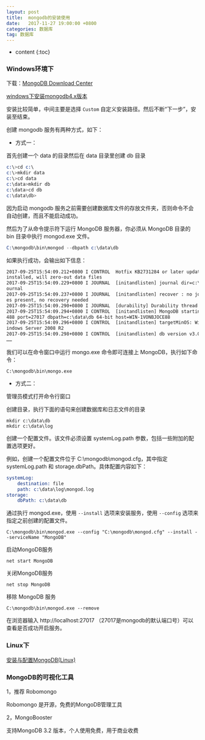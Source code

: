 ```yaml
---
layout: post
title:  mongodb的安装使用
date:   2017-11-27 19:00:00 +0800
categories: 数据库
tag: 数据库
---
```


* content
{:toc}

### Windows环境下

下载：[MongoDB Download Center](https://www.mongodb.com/download-center/community)

[windows下安装mongodb4.x版本](https://blog.csdn.net/sj2050/article/details/82838882)

安装比较简单，中间主要是选择 `Custom` 自定义安装路径。然后不断“下一步”，安装至结束。

创建 mongodb 服务有两种方式，如下：

* 方式一：

首先创建一个 data 的目录然后在 data 目录里创建 db 目录

```s
c:\>cd c:\
c:\>mkdir data
c:\>cd data
c:\data>mkdir db
c:\data>cd db
c:\data\db>
```

因为启动 mongodb 服务之前需要创建数据库文件的存放文件夹，否则命令不会自动创建，而且不能启动成功。

然后为了从命令提示符下运行 MongoDB 服务器，你必须从 MongoDB 目录的 bin 目录中执行 mongod.exe 文件。

```s
C:\mongodb\bin\mongod --dbpath c:\data\db
```

如果执行成功，会输出如下信息：

```txt
2017-09-25T15:54:09.212+0800 I CONTROL  Hotfix KB2731284 or later update is not
installed, will zero-out data files
2017-09-25T15:54:09.229+0800 I JOURNAL  [initandlisten] journal dir=c:\data\db\j
ournal
2017-09-25T15:54:09.237+0800 I JOURNAL  [initandlisten] recover : no journal fil
es present, no recovery needed
2017-09-25T15:54:09.290+0800 I JOURNAL  [durability] Durability thread started
2017-09-25T15:54:09.294+0800 I CONTROL  [initandlisten] MongoDB starting : pid=2
488 port=27017 dbpath=c:\data\db 64-bit host=WIN-1VONBJOCE88
2017-09-25T15:54:09.296+0800 I CONTROL  [initandlisten] targetMinOS: Windows 7/W
indows Server 2008 R2
2017-09-25T15:54:09.298+0800 I CONTROL  [initandlisten] db version v3.0.6
……
```

我们可以在命令窗口中运行 mongo.exe 命令即可连接上 MongoDB，执行如下命令：

    C:\mongodb\bin\mongo.exe

* 方式二：

管理员模式打开命令行窗口

创建目录，执行下面的语句来创建数据库和日志文件的目录

    mkdir c:\data\db
    mkdir c:\data\log

创建一个配置文件。该文件必须设置 systemLog.path 参数，包括一些附加的配置选项更好。

例如，创建一个配置文件位于 C:\mongodb\mongod.cfg，其中指定 systemLog.path 和 storage.dbPath。具体配置内容如下：

```s
systemLog:
    destination: file
    path: c:\data\log\mongod.log
storage:
    dbPath: c:\data\db
```

通过执行 mongod.exe，使用 `--install` 选项来安装服务，使用 `--config` 选项来指定之前创建的配置文件。

    C:\mongodb\bin\mongod.exe --config "C:\mongodb\mongod.cfg" --install --serviceName "MongoDB"

启动MongoDB服务

    net start MongoDB

关闭MongoDB服务

    net stop MongoDB

移除 MongoDB 服务

    C:\mongodb\bin\mongod.exe --remove

在浏览器输入 http://localhost:27017 （27017是mongodb的默认端口号）可以查看是否成功开启服务。

### Linux下

[安装与配置MongoDB(Linux)](https://blog.csdn.net/qq_33206732/article/details/79863885)

### MongoDB的可视化工具

1，推荐 Robomongo

Robomongo 是开源，免费的MongoDB管理工具

2，MongoBooster

支持MongoDB 3.2 版本，个人使用免费，用于商业收费